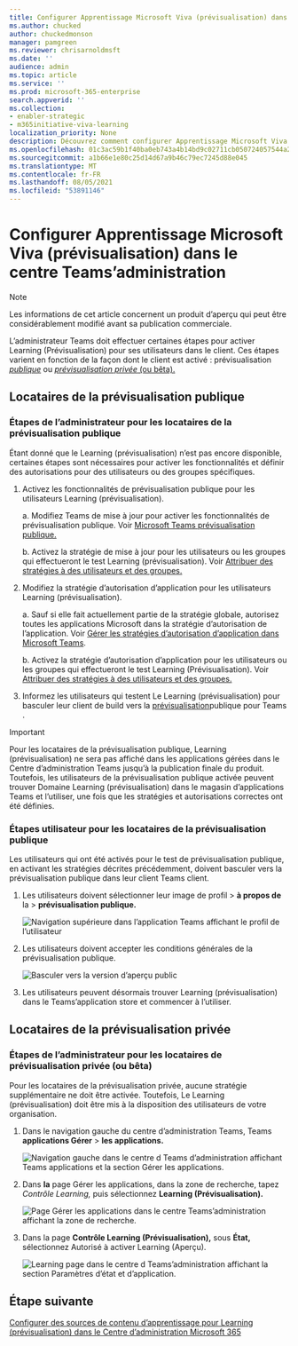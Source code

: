 ```yaml
---
title: Configurer Apprentissage Microsoft Viva (prévisualisation) dans le centre Teams’administration
ms.author: chucked
author: chuckedmonson
manager: pamgreen
ms.reviewer: chrisarnoldmsft
ms.date: ''
audience: admin
ms.topic: article
ms.service: ''
ms.prod: microsoft-365-enterprise
search.appverid: ''
ms.collection:
- enabler-strategic
- m365initiative-viva-learning
localization_priority: None
description: Découvrez comment configurer Apprentissage Microsoft Viva (prévisualisation) dans le centre Teams’administration.
ms.openlocfilehash: 01c3ac59b1f40ba0eb743a4b14bd9c02711cb050724057544a2d6238696015ab
ms.sourcegitcommit: a1b66e1e80c25d14d67a9b46c79ec7245d88e045
ms.translationtype: MT
ms.contentlocale: fr-FR
ms.lasthandoff: 08/05/2021
ms.locfileid: "53891146"
---
```

# <a name="set-up-microsoft-viva-learning-preview-in-the-teams-admin-center"></a>Configurer Apprentissage Microsoft Viva (prévisualisation) dans le centre Teams’administration

> [!NOTE]
> Les informations de cet article concernent un produit d’aperçu qui peut être considérablement modifié avant sa publication commerciale. 

L’administrateur Teams doit effectuer certaines étapes pour activer Learning (Prévisualisation) pour ses utilisateurs dans le client. Ces étapes varient en fonction de la façon dont le client est activé : prévisualisation [*publique*](set-up-teams-admin-center.md#public-preview-tenants) ou [ *prévisualisation privée* (ou bêta).](set-up-teams-admin-center.md#private-preview-tenants)

## <a name="public-preview-tenants"></a>Locataires de la prévisualisation publique

### <a name="administrator-steps-for-public-preview-tenants"></a>Étapes de l’administrateur pour les locataires de la prévisualisation publique

Étant donné que le Learning (prévisualisation) n’est pas encore disponible, certaines étapes sont nécessaires pour activer les fonctionnalités et définir des autorisations pour des utilisateurs ou des groupes spécifiques. 

1. Activez les fonctionnalités de prévisualisation publique pour les utilisateurs Learning (prévisualisation).

    a. Modifiez Teams de mise à jour pour activer les fonctionnalités de prévisualisation publique. Voir [Microsoft Teams prévisualisation publique.](/microsoftteams/public-preview-doc-updates)

    b. Activez la stratégie de mise à jour pour les utilisateurs ou les groupes qui effectueront le test Learning (prévisualisation). Voir [Attribuer des stratégies à des utilisateurs et des groupes.](/microsoftteams/assign-policies-users-and-groups)

2. Modifiez la stratégie d’autorisation d’application pour les utilisateurs Learning (prévisualisation).

    a. Sauf si elle fait actuellement partie de la stratégie globale, autorisez toutes les applications Microsoft dans la stratégie d’autorisation de l’application. Voir [Gérer les stratégies d’autorisation d’application dans Microsoft Teams](/microsoftteams/teams-app-permission-policies). 

    b. Activez la stratégie d’autorisation d’application pour les utilisateurs ou les groupes qui effectueront le test Learning (Prévisualisation). Voir [Attribuer des stratégies à des utilisateurs et des groupes.](/microsoftteams/assign-policies-users-and-groups)

3. Informez les utilisateurs qui testent Le Learning (prévisualisation) pour basculer leur client de build vers la [prévisualisation](set-up-teams-admin-center.md#user-steps-for-public-preview-tenants)publique pour Teams .

> [!IMPORTANT]
> Pour les locataires de la prévisualisation publique, Learning  (prévisualisation) ne sera pas affiché dans les applications gérées dans le Centre d’administration Teams jusqu’à la publication finale du produit. Toutefois, les utilisateurs de la prévisualisation publique activée peuvent trouver Domaine Learning (prévisualisation) dans le magasin d’applications Teams et l’utiliser, une fois que les stratégies et autorisations correctes ont été définies.

### <a name="user-steps-for-public-preview-tenants"></a>Étapes utilisateur pour les locataires de la prévisualisation publique

Les utilisateurs qui ont été activés pour le test [](/microsoftteams/public-preview-doc-updates#enable-public-preview) de prévisualisation publique, en activant les stratégies décrites précédemment, [](set-up-teams-admin-center.md#administrator-steps-for-public-preview-tenants) doivent basculer vers la prévisualisation publique dans leur client Teams client.

1. Les utilisateurs doivent sélectionner leur image de profil > **à propos de** la  >  **prévisualisation publique.**

    ![Navigation supérieure dans l’application Teams affichant le profil de l’utilisateur](../media/learning/learning-app-select-profile-teams.png)

2. Les utilisateurs doivent accepter les conditions générales de la prévisualisation publique.

    ![Basculer vers la version d’aperçu public](../media/learning/learning-app-switch-to-public-preview.png)

3. Les utilisateurs peuvent désormais trouver Learning (prévisualisation) dans le Teams’application store et commencer à l’utiliser.

## <a name="private-preview-tenants"></a>Locataires de la prévisualisation privée

### <a name="administrator-steps-for-private-preview-or-beta-tenants"></a>Étapes de l’administrateur pour les locataires de prévisualisation privée (ou bêta)

Pour les locataires de la prévisualisation privée, aucune stratégie supplémentaire ne doit être activée. Toutefois, Le Learning (prévisualisation) doit être mis à la disposition des utilisateurs de votre organisation.

1. Dans le navigation gauche du centre d’administration Teams, Teams **applications Gérer**  >  **les applications.**

   ![Navigation gauche dans le centre d Teams d’administration affichant Teams applications et la section Gérer les applications.](../media/learning/learning-app-teams-manage-apps-nav.png)

2. Dans **la** page Gérer les applications, dans la zone de recherche, tapez *Contrôle Learning,* puis sélectionnez **Learning (Prévisualisation).**

   ![Page Gérer les applications dans le centre Teams’administration affichant la zone de recherche.](../media/learning/learning-app-teams-manage-apps-page.png)

3. Dans la page **Contrôle Learning (Prévisualisation),** sous **État,** sélectionnez Autorisé à activer Learning (Aperçu). 

   ![Learning page dans le centre d Teams’administration affichant la section Paramètres d’état et d’application.](../media/learning/learning-app-teams-learning-page.png)

<!---
The Teams admin installs Viva Learning (Preview) and applies permission policies through the Teams admin center.

1. For Viva Learning (Preview), you must first set the Update policy in Teams. For more information, see [Microsoft Teams Public Preview](/MicrosoftTeams/public-preview-doc-updates).

    1. Sign in to the Teams admin center.

    2. Select **Teams** > **Update policies**.

    3. Select **Add**. 

    4. Name the update policy, add a policy, and turn on **Show preview features**.

2. The admin must notify users of the policy update so that they move their build into the Public Preview for Teams. 

    1. Users must select their profile image > **About** > **Public Preview**.
   
        ![Upper navigation in the Teams application showing user's profile](../media/learning/learning-app-select-profile-teams.png)
    
    2. Users must accept the **Public preview** terms and conditions.

        ![Switch to public preview build](../media/learning/learning-app-switch-to-public-preview.png)
 
3. For organizations that have restrictive policies and need to enable Viva Learning (Preview), follow the process in the next section.

## Manage settings for Viva Learning (Preview)

You must be an administrator in the Teams admin center to perform these tasks.

To make Viva Learning (Preview) available for users in your organization, follow these steps:

1. In the left navigation of the Teams admin center, go to **Teams apps** > **Manage apps**.

   ![Left navigation in the Teams admin center showing Teams apps and Manage apps section.](../media/learning/learning-app-teams-manage-apps-nav.png)

2. On the **Manage apps** page, in the search box, type *Viva learning*, and then select **Viva Learning (Preview)**.

   ![Manage apps page in the Teams admin center showing the search box.](../media/learning/learning-app-teams-manage-apps-page.png)

3. On the **Viva Learning (Preview)** page:

   1. Under **Status**, select **Allowed** to turn on Viva Learning (Preview).

   2. On the **Settings** tab, under **App settings**, go to the Microsoft 365 admin center to [configure learning content sources](content-sources-365-admin-center.md).

   ![Learning page in the Teams admin center showing Status and App settings section.](../media/learning/learning-app-teams-learning-page.png)

4. After **Manage app** settings, go to **Permission policies** and **Setup policies** to grant permission to employees who should have access to Viva Learning (Preview) as part of your organization's participation in the preview.

> [!NOTE]
>  If your organization is in Ring 4.0 as part of Teams TAP100 program, you might need to enable approved users in Ring 3.0 to access Viva Learning (Preview). <br><br>As part of the preview, Viva Learning (Preview) is released in Ring 3.0. If your organization is in Ring 4.0, you won’t see Viva Learning (Preview) on the **Manage apps** page. To test the app, you need to create a custom apps permission policy, set it to **Allow all apps**, and assign it to Ring 3.0 approved users. <br><br>   ![TAP-AppsPermission-Plcy page showing Allow all apps selected.](../media/learning/learning-app-tap-appspermission-plcy.png)

--->

## <a name="next-step"></a>Étape suivante

[Configurer des sources de contenu d’apprentissage pour Learning (prévisualisation) dans le Centre d’administration Microsoft 365](content-sources-365-admin-center.md)
